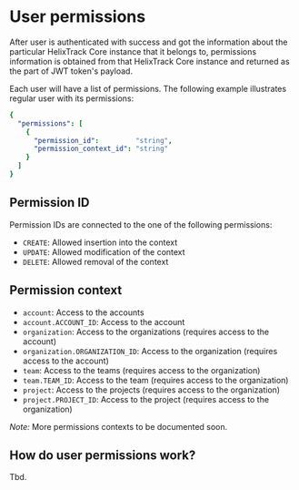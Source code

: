# User permissions

After user is authenticated with success and got the information about the particular HelixTrack Core
instance that it belongs to, permissions information is obtained from that HelixTrack Core instance and returned 
as the part of JWT token's payload.


Each user will have a list of permissions. The following example illustrates regular user with its permissions:

```yaml
{
  "permissions": [
    {
      "permission_id":         "string",
      "permission_context_id": "string"
    }
  ]
}
```

## Permission ID

Permission IDs are connected to the one of the following permissions:

- `CREATE`: Allowed insertion into the context
- `UPDATE`: Allowed modification of the context
- `DELETE`: Allowed removal of the context

## Permission context

- `account`: Access to the accounts
- `account.ACCOUNT_ID`: Access to the account
- `organization`: Access to the organizations (requires access to the account)
- `organization.ORGANIZATION_ID`: Access to the organization (requires access to the account)
- `team`: Access to the teams (requires access to the organization)
- `team.TEAM_ID`: Access to the team (requires access to the organization)
- `project`: Access to the projects (requires access to the organization)
- `project.PROJECT_ID`: Access to the project (requires access to the organization)

*Note:* More permissions contexts to be documented soon.

## How do user permissions work?

Tbd.